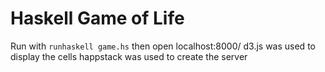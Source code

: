 # Haskell Game of Life

Run with `runhaskell game.hs` then open localhost:8000/ 
d3.js was used to display the cells
happstack was used to create the server
